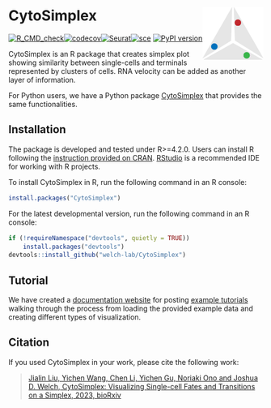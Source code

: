 # CytoSimplex <img src="man/figures/logo.png" align="right" width="120" />

[![R_CMD_check](https://github.com/welch-lab/CytoSimplex/actions/workflows/R_CMD_check.yml/badge.svg?branch=main)](https://github.com/welch-lab/CytoSimplex/actions/workflows/R_CMD_check.yml)[![codecov](https://codecov.io/gh/welch-lab/CytoSimplex/branch/main/graph/badge.svg?token=AYU2AOE25I)](https://app.codecov.io/gh/welch-lab/CytoSimplex)[![Seurat](https://img.shields.io/badge/Seurat-5.1.0-blue)](https://CRAN.R-project.org/package=Seurat)[![sce](https://img.shields.io/badge/SingleCellExperiment-1.26.0-blue)](https://bioconductor.org/packages/release/bioc/html/SingleCellExperiment.html)
[![PyPI version](https://badge.fury.io/py/CytoSimplex.svg)](https://badge.fury.io/py/CytoSimplex)


CytoSimplex is an R package that creates simplex plot showing similarity between single-cells and terminals represented by clusters of cells. RNA velocity can be added as another layer of information.

For Python users, we have a Python package [CytoSimplex](https://github.com/welch-lab/pyCytoSimplex) that provides the same functionalities.

## Installation

The package is developed and tested under R>=4.2.0. Users can install R following the [instruction provided on CRAN](https://cran.r-project.org/). [RStudio](https://posit.co/downloads/) is a recommended IDE for working with R projects. 

To install CytoSimplex in R, run the following command in an R console:

```R
install.packages("CytoSimplex")
```

For the latest developmental version, run the following command in an R console:

```R
if (!requireNamespace("devtools", quietly = TRUE))
    install.packages("devtools")
devtools::install_github("welch-lab/CytoSimplex")
```

## Tutorial

We have created a [documentation website](https://welch-lab.github.io/CytoSimplex/) for posting [example tutorials](https://welch-lab.github.io/CytoSimplex/articles/CytoSimplex.html) walking through the process from loading the provided example data and creating different types of visualization.

## Citation

If you used CytoSimplex in your work, please cite the following work:

>[Jialin Liu, Yichen Wang, Chen Li, Yichen Gu, Noriaki Ono and Joshua D. Welch, CytoSimplex: Visualizing Single-cell Fates and Transitions on a Simplex, 2023, bioRxiv](https://doi.org/10.1101/2023.12.07.570655)
